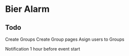 # Bier Alarm



## Todo

  Create Groups
    Create Group pages
    Asign users to Groups

  Notification 1 hour before event start

  <!-- Event pages -->

  <!-- Login -->

  <!-- setup router -->

  <!-- Event chat system -->
